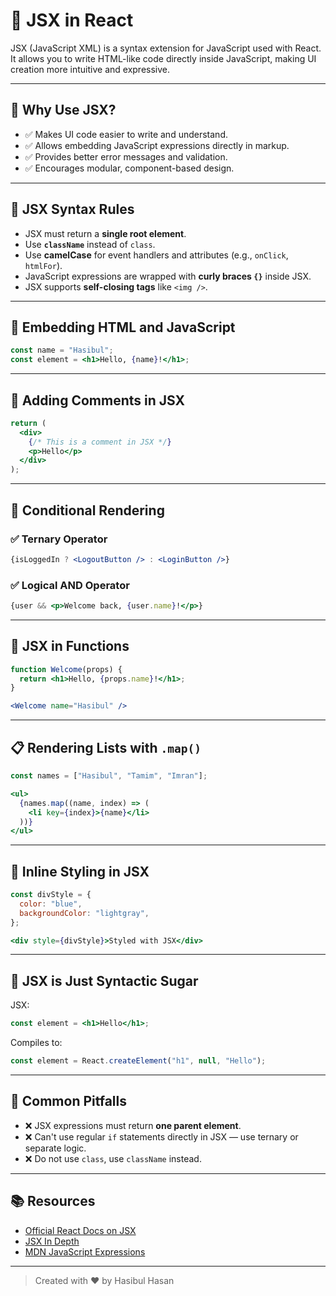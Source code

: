 
# 📘 JSX in React

JSX (JavaScript XML) is a syntax extension for JavaScript used with React. It allows you to write HTML-like code directly inside JavaScript, making UI creation more intuitive and expressive.

---

## 🔧 Why Use JSX?

- ✅ Makes UI code easier to write and understand.
- ✅ Allows embedding JavaScript expressions directly in markup.
- ✅ Provides better error messages and validation.
- ✅ Encourages modular, component-based design.

---

## 🧠 JSX Syntax Rules

- JSX must return a **single root element**.
- Use **`className`** instead of `class`.
- Use **camelCase** for event handlers and attributes (e.g., `onClick`, `htmlFor`).
- JavaScript expressions are wrapped with **curly braces `{}`** inside JSX.
- JSX supports **self-closing tags** like `<img />`.

---

## 🧱 Embedding HTML and JavaScript

```jsx
const name = "Hasibul";
const element = <h1>Hello, {name}!</h1>;
```

---

## 💬 Adding Comments in JSX

```jsx
return (
  <div>
    {/* This is a comment in JSX */}
    <p>Hello</p>
  </div>
);
```

---

## 🔁 Conditional Rendering

### ✅ Ternary Operator

```jsx
{isLoggedIn ? <LogoutButton /> : <LoginButton />}
```

### ✅ Logical AND Operator

```jsx
{user && <p>Welcome back, {user.name}!</p>}
```

---

## 🔄 JSX in Functions

```jsx
function Welcome(props) {
  return <h1>Hello, {props.name}!</h1>;
}

<Welcome name="Hasibul" />
```

---

## 📋 Rendering Lists with `.map()`

```jsx
const names = ["Hasibul", "Tamim", "Imran"];

<ul>
  {names.map((name, index) => (
    <li key={index}>{name}</li>
  ))}
</ul>
```

---

## 🎨 Inline Styling in JSX

```jsx
const divStyle = {
  color: "blue",
  backgroundColor: "lightgray",
};

<div style={divStyle}>Styled with JSX</div>
```

---

## 🧪 JSX is Just Syntactic Sugar

JSX:

```jsx
const element = <h1>Hello</h1>;
```

Compiles to:

```js
const element = React.createElement("h1", null, "Hello");
```

---

## 🚫 Common Pitfalls

- ❌ JSX expressions must return **one parent element**.
- ❌ Can't use regular `if` statements directly in JSX — use ternary or separate logic.
- ❌ Do not use `class`, use `className` instead.

---

## 📚 Resources

- [Official React Docs on JSX](https://reactjs.org/docs/introducing-jsx.html)
- [JSX In Depth](https://reactjs.org/docs/jsx-in-depth.html)
- [MDN JavaScript Expressions](https://developer.mozilla.org/en-US/docs/Web/JavaScript/Guide/Expressions_and_Operators)

---

> Created with ❤️ by Hasibul Hasan